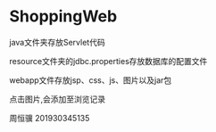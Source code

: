 # ShoppingWeb
java文件夹存放Servlet代码

resource文件夹的jdbc.properties存放数据库的配置文件

webapp文件存放jsp、css、js、图片以及jar包

点击图片,会添加至浏览记录

周恒骥 201930345135
